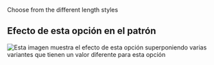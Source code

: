 Choose from the different length styles

## Efecto de esta opción en el patrón

![Esta imagen muestra el efecto de esta opción superponiendo varias variantes que tienen un valor diferente para esta opción](lunetius_length_sample.svg "Efecto de esta opción en el patrón")
